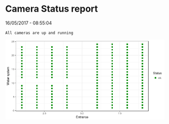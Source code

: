 Camera Status report
================
16/05/2017 - 08:55:04

    All cameras are up and running

![](camreport_files/figure-markdown_github/unnamed-chunk-2-1.png)
